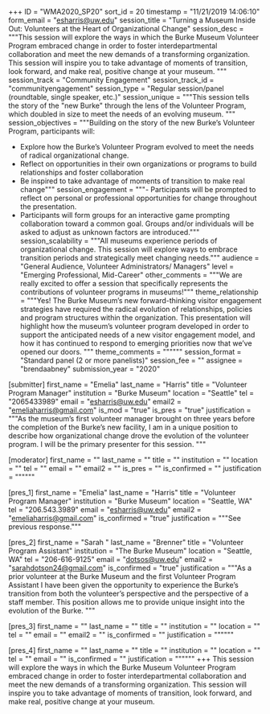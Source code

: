 +++
ID = "WMA2020_SP20"
sort_id = 20
timestamp = "11/21/2019 14:06:10"
form_email = "esharris@uw.edu"
session_title = "Turning a Museum Inside Out: Volunteers at the Heart of Organizational Change"
session_desc = """This session will explore the ways in which the Burke Museum Volunteer Program embraced change in order to foster interdepartmental collaboration and meet the new demands of a transforming organization. This session will inspire you to take advantage of moments of transition, look forward, and make real, positive change at your museum. """
session_track = "Community Engagement"
session_track_id = "communityengagement"
session_type = "Regular session/panel (roundtable, single speaker, etc.)"
session_unique = """This session tells the story of the "new Burke" through the lens of the Volunteer Program, which doubled in size to meet the needs of an evolving museum. """
session_objectives = """Building on the story of the new Burke’s Volunteer Program, participants will:
-	Explore how the Burke’s Volunteer Program evolved to meet the needs of radical organizational change.
-	Reflect on opportunities in their own organizations or programs to build relationships and foster collaboration
-	Be inspired to take advantage of moments of transition to make real change"""
session_engagement = """-	Participants will be prompted to reflect on personal or professional opportunities for change throughout the presentation.
-	Participants will form groups for an interactive game prompting collaboration toward a common goal. Groups and/or individuals will be asked to adjust as unknown factors are introduced."""
session_scalability = """All museums experience periods of organizational change. This session will explore ways to embrace transition periods and strategically meet changing needs."""
audience = "General Audience, Volunteer Administrators/ Managers"
level = "Emerging Professional, Mid-Career"
other_comments = """We are really excited to offer a session that specifically represents the contributions of volunteer programs in museums!"""
theme_relationship = """Yes! The Burke Museum’s new forward-thinking visitor engagement strategies have required the radical evolution of relationships, policies and program structures within the organization. This presentation will highlight how the museum’s volunteer program developed in order to support the anticipated needs of a new visitor engagement model, and how it has continued to respond to emerging priorities now that we’ve opened our doors.  """
theme_comments = """"""
session_format = "Standard panel (2 or more panelists)"
session_fee = ""
assignee = "brendaabney"
submission_year = "2020"

[submitter]
first_name = "Emelia"
last_name = "Harris"
title = "Volunteer Program Manager"
institution = "Burke Museum"
location = "Seattle"
tel = "2065433989"
email = "esharris@uw.edu"
email2 = "emeliaharris@gmail.com"
is_mod = "true"
is_pres = "true"
justification = """As the museum’s first volunteer manager brought on three years before the completion of the Burke’s new facility, I am in a unique position to describe how organizational change drove the evolution of the volunteer program. I will be the primary presenter for this session. """

[moderator]
first_name = ""
last_name = ""
title = ""
institution = ""
location = ""
tel = ""
email = ""
email2 = ""
is_pres = ""
is_confirmed = ""
justification = """"""

[pres_1]
first_name = "Emelia"
last_name = "Harris"
title = "Volunteer Program Manager"
institution = "Burke Museum"
location = "Seattle, WA"
tel = "206.543.3989"
email = "esharris@uw.edu"
email2 = "emeliaharris@gmail.com"
is_confirmed = "true"
justification = """See previous response."""

[pres_2]
first_name = "Sarah "
last_name = "Brenner"
title = "Volunteer Program Assistant"
institution = "The Burke Museum"
location = "Seattle, WA"
tel = "206-616-9125"
email = "dotsos@uw.edu"
email2 = "sarahdotson24@gmail.com"
is_confirmed = "true"
justification = """As a prior volunteer at the Burke Museum and the first Volunteer Program Assistant I have been given the opportunity to experience the Burke’s transition from both the volunteer’s perspective and the perspective of a staff member. This position allows me to provide unique insight into the evolution of the Burke. """

[pres_3]
first_name = ""
last_name = ""
title = ""
institution = ""
location = ""
tel = ""
email = ""
email2 = ""
is_confirmed = ""
justification = """"""

[pres_4]
first_name = ""
last_name = ""
title = ""
institution = ""
location = ""
tel = ""
email = ""
is_confirmed = ""
justification = """"""
+++
This session will explore the ways in which the Burke Museum Volunteer Program embraced change in order to foster interdepartmental collaboration and meet the new demands of a transforming organization. This session will inspire you to take advantage of moments of transition, look forward, and make real, positive change at your museum. 